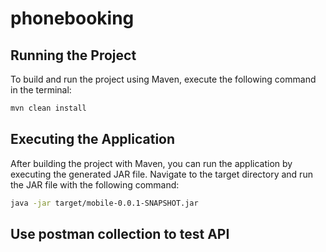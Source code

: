 # phonebooking

## Running the Project

To build and run the project using Maven, execute the following command in the terminal:

```bash
mvn clean install
```
## Executing the Application

After building the project with Maven, you can run the application by executing the generated JAR file. Navigate to the target directory and run the JAR file with the following command:

```bash
java -jar target/mobile-0.0.1-SNAPSHOT.jar
```

## Use postman collection to test API
